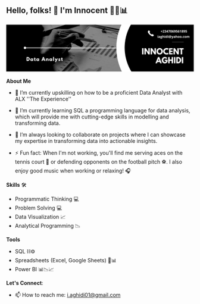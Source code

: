 ## Hello, folks! 👋 I'm Innocent 👨‍💻📊 

![DA Banner](https://github.com/Inno-Centz/Inno-Centz/blob/main/Black%20%26%20White%20Modern%20Minimalist%20Data%20Analyst%20LinkedIn%20Banner%20(1).jpg)

**About Me**

- 🔭 I’m currently upskilling on how to be a proficient Data Analyst with ALX ''The Experience''

- 🌱 I’m currently learning SQL a programming language for data analysis, which will provide me with cutting-edge skills in modelling and transforming data.

- 👯 I’m always looking to collaborate on projects where I can showcase my expertise in transforming data into actionable insights.

- ⚡ Fun fact: When I'm not working, you'll find me serving aces on the tennis court 🥎 or defending opponents on the football pitch ⚽. I also enjoy good music when working or relaxing! 🎧



**Skills** 🛠

- Programmatic Thinking 💻
- Problem Solving 💻
- Data Visualization 📈
- Analytical Programming 📉



**Tools**

- SQL ⛓⚙
- Spreadsheets (Excel, Google Sheets) 🔎📊
- Power BI 📊📉📈



**Let's Connect**:

- 📫 How to reach me: i.aghidi01@gmail.com
